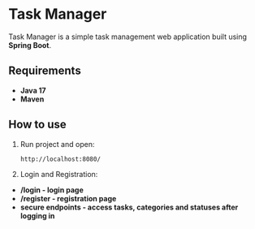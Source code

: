 # Task Manager

Task Manager is a simple task management web application built using **Spring Boot**.

## Requirements

- **Java 17**
- **Maven**

## How to use

1. Run project and open:
   ```
   http://localhost:8080/
   
2. Login and Registration:
- **/login - login page**
- **/register - registration page**
- **secure endpoints - access tasks, categories and statuses after logging in**